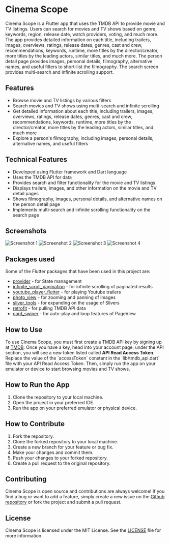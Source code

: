 <h1>Cinema Scope</h1>
<p>Cinema Scope is a Flutter app that uses the TMDB API to provide movie and TV listings. Users can search for movies and TV shows based on genre, keywords, region, release date, watch providers, voting, and much more. The app provides detailed information on each title, including trailers, images, overviews, ratings, release dates, genres, cast and crew, recommendations, keywords, runtime, more titles by the director/creator, more titles by the leading actors, similar titles, and much more. The person detail page provides images, personal details, filmography, alternative names, and useful filters to short-list the filmography. The search screen provides multi-search and infinite scrolling support.</p>
<h2>Features</h2>
<ul>
  <li>Browse movie and TV listings by various filters</li>
  <li>Search movies and TV shows using multi-search and infinite scrolling</li>
  <li>Get detailed information about each title, including trailers, images, overviews, ratings, release dates, genres, cast and crew, recommendations, keywords, runtime, more titles by the director/creator, more titles by the leading actors, similar titles, and much more</li>
  <li>Explore a person's filmography, including images, personal details, alternative names, and useful filters</li>
</ul>
<h2>Technical Features</h2>
<ul>
  <li>Developed using Flutter framework and Dart language</li>
  <li>Uses the TMDB API for data</li>
  <li>Provides search and filter functionality for the movie and TV listings</li>
  <li>Displays trailers, images, and other information on the movie and TV detail pages</li>
  <li>Shows filmography, images, personal details, and alternative names on the person detail page</li>
  <li>Implements multi-search and infinite scrolling functionality on the search page</li>
</ul>
<h2>Screenshots</h2>

<img src="/screenshots/screenshot_1.png" alt="Screenshot 1">
<img src="/screenshots/screenshot_2.png" alt="Screenshot 2">
<img src="/screenshots/screenshot_3.png" alt="Screenshot 3">
<img src="/screenshots/screenshot_4.png" alt="Screenshot 4">
<h2>Packages used</h2>
Some of the Flutter packages that have been used in this project are:
<ul>
  <li><a href="https://pub.dev/packages/provider">provider</a> - for State management</li>
  <li><a href="https://pub.dev/packages/infinite_scroll_pagination">infinite_scroll_pagination</a> - for infinite scrolling of paginated results</li>
  <li><a href="https://pub.dev/packages/youtube_player_flutter">youtube_player_flutter</a> - for playing Youtube trailers</li>
  <li><a href="https://pub.dev/packages/photo_view">photo_view</a> - for zooming and panning of images</li>
  <li><a href="https://pub.dev/packages/sliver_tools">sliver_tools</a> - for expanding on the usage of Slivers</li>
  <li><a href="https://pub.dev/packages/retrofit">retrofit</a> - for pulling TMDB API data</li>
  <li><a href="https://pub.dev/packages/card_swiper">card_swiper</a> - for auto-play and loop features of PageView</li>
</ul>
<h2>How to Use</h2>
<p>To use Cinema Scope, you must first create a TMDB API key by signing up at <a href="https://www.themoviedb.org/signup">TMDB</a>. Once you have a key, head into your account page, under the API section, you will see a new token listed called <b>API Read Access Token</b>. Replace the value of the `accessToken` constant in the `lib/tmdb_api.dart` file with your API Read Access Token. Then, simply run the app on your emulator or device to start browsing movies and TV shows.</p>
<h2>How to Run the App</h2>

<ol>
	<li>Clone the repository to your local machine.</li>
	<li>Open the project in your preferred IDE.</li>
	<li>Run the app on your preferred emulator or physical device.</li>
</ol>

<h2>How to Contribute</h2>

<ol>
	<li>Fork the repository.</li>
	<li>Clone the forked repository to your local machine.</li>
	<li>Create a new branch for your feature or bug fix.</li>
	<li>Make your changes and commit them.</li>
	<li>Push your changes to your forked repository.</li>
	<li>Create a pull request to the original repository.</li>
</ol>
<h2>Contributing</h2>
<p>Cinema Scope is open source and contributions are always welcome! If you find a bug or want to add a feature, simply create a new issue on the <a href="https://github.com/ShahoodulHassan/cinema_scope/issues">Github repository</a> or fork the project and submit a pull request.</p>
<h2>License</h2>
<p>Cinema Scope is licensed under the MIT License. See the <a href="https://github.com/yourusername/cinema_scope/blob/main/LICENSE">LICENSE</a> file for more information.</p>
